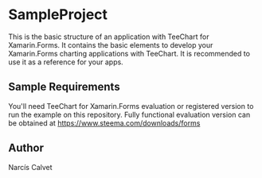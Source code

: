 SampleProject
=============

This is the basic structure of an application with TeeChart for Xamarin.Forms. It contains the basic elements to develop your Xamarin.Forms charting applications with TeeChart. It is recommended to use it as a reference for your apps.

## Sample Requirements

You'll need TeeChart for Xamarin.Forms evaluation or registered version to run the example on this repository. Fully functional evaluation version can be obtained at https://www.steema.com/downloads/forms


Author
------

Narcís Calvet